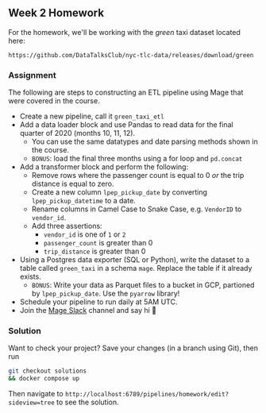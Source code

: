 ## Week 2 Homework

For the homework, we'll be working with the _green_ taxi dataset located here:

`https://github.com/DataTalksClub/nyc-tlc-data/releases/download/green`

### Assignment

The following are steps to constructing an ETL pipeline using Mage that were covered in the course. 

- Create a new pipeline, call it `green_taxi_etl`
- Add a data loader block and use Pandas to read data for the final quarter of 2020 (months 10, 11, 12).
  - You can use the same datatypes and date parsing methods shown in the course.
  - `BONUS`: load the final three months using a for loop and `pd.concat`
- Add a transformer block and perform the following:
  - Remove rows where the passenger count is equal to 0 _or_ the trip distance is equal to zero.
  - Create a new column `lpep_pickup_date` by converting `lpep_pickup_datetime` to a date.
  - Rename columns in Camel Case to Snake Case, e.g. `VendorID` to `vendor_id`.
  - Add three assertions:
    - `vendor_id` is one of `1` or `2`
    - `passenger_count` is greater than 0
    - `trip_distance` is greater than 0
- Using a Postgres data exporter (SQL or Python), write the dataset to a table called `green_taxi` in a schema `mage`. Replace the table if it already exists.
  - `BONUS`: Write your data as Parquet files to a bucket in GCP, partioned by `lpep_pickup_date`. Use the `pyarrow` library!
- Schedule your pipeline to run daily at 5AM UTC.
- Join the [Mage Slack](https://mage.ai/chat) channel and say hi 👋

### Solution

Want to check your project? Save your changes (in a branch using Git), then run

```bash
git checkout solutions
&& docker compose up
```

Then navigate to `http://localhost:6789/pipelines/homework/edit?sideview=tree` to see the solution.